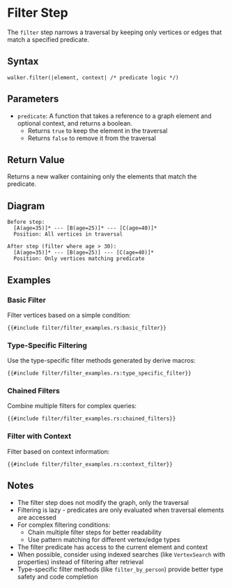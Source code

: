 # Filter Step

The `filter` step narrows a traversal by keeping only vertices or edges that match a specified predicate.

## Syntax

```rust,noplayground
walker.filter(|element, context| /* predicate logic */)
```

## Parameters

- `predicate`: A function that takes a reference to a graph element and optional context, and returns a boolean.
    - Returns `true` to keep the element in the traversal
    - Returns `false` to remove it from the traversal

## Return Value

Returns a new walker containing only the elements that match the predicate.

## Diagram

```bob
Before step:
  [A(age=35)]* --- [B(age=25)]* --- [C(age=40)]*
  Position: All vertices in traversal

After step (filter where age > 30):
  [A(age=35)]* --- [B(age=25)] --- [C(age=40)]*
  Position: Only vertices matching predicate
```

## Examples

### Basic Filter

Filter vertices based on a simple condition:

```rust,noplayground
{{#include filter/filter_examples.rs:basic_filter}}
```

### Type-Specific Filtering

Use the type-specific filter methods generated by derive macros:

```rust,noplayground
{{#include filter/filter_examples.rs:type_specific_filter}}
```

### Chained Filters

Combine multiple filters for complex queries:

```rust,noplayground
{{#include filter/filter_examples.rs:chained_filters}}
```

### Filter with Context

Filter based on context information:

```rust,noplayground
{{#include filter/filter_examples.rs:context_filter}}
```

## Notes

- The filter step does not modify the graph, only the traversal
- Filtering is lazy - predicates are only evaluated when traversal elements are accessed
- For complex filtering conditions:
    - Chain multiple filter steps for better readability
    - Use pattern matching for different vertex/edge types
- The filter predicate has access to the current element and context
- When possible, consider using indexed searches (like `VertexSearch` with properties) instead of filtering after
  retrieval
- Type-specific filter methods (like `filter_by_person`) provide better type safety and code completion